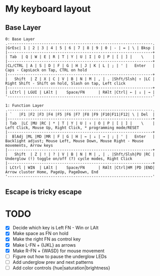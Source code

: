 # My keyboard layout


## Base Layer

```
0: Base Layer
.----------------------------------------------------------------.
|GrEsc| 1 | 2 | 3 | 4 | 5 | 6 | 7 | 8 | 9 | 0 | - | = | \ | Bksp |
|----------------------------------------------------------------+
| Tab  | Q | W | E | R | T | Y | U | I | O | P | [ | ] |    \    |
|----------------------------------------------------------------+
|CL/CTRL | A | S | D | F | G | H | J | K | L | ; | ' |   Enter   |  Caps - CapsLock on Tap, CTRL on hold
|----------------------------------------------------------------+
|   Shift  | Z | X | C | V | B | N | M | , | . |Shft/Slsh| ↑ |LC |  Right Shift - Shift on hold, Slash on tap, Left click
|----------------------------------------------------------------+
| LCtrl | LGUI | LAlt |    Space/FN      | RAlt |Ctrl| ← | ↓ | → |
'----------------------------------------------------------------'

1: Function Layer
.----------------------------------------------------------------.
| `   |F1 |F2 |F3 |F4 |F5 |F6 |F7 |F8 |F9 |F10|F11|F12| \ | Del  |
|----------------------------------------------------------------+
| Tab  |LC |MU |RC | * | T | Y | U | ↑ | O | P | [ | ] |    \    |  Left Click, Mouse Up, Right Click, * programming mode/RESET 
|----------------------------------------------------------------+
|  BlAdj |ML |MD |MR | F | G | H | ← | ↓ | → | ; | ' |   Enter   |  Backlight adjust; Mouse Left, Mouse Down, Mouse Right - Mouse movements, Arrow keys
|----------------------------------------------------------------+
|   Shift  | Z | ! | ? | V | B | N | M | , | . |Shft/Slsh|PU |RC |  Underglow (!) toggle on/off (?) cycle modes, Right Click
|----------------------------------------------------------------+
| LCtrl | WIN  | LAlt |    Space/FN      | RAlt |Ctrl|HM |PD |END|  Arrow cluster Home, PageUp, PageDown, End
'----------------------------------------------------------------'
```

## Escape is tricky escape


# TODO

 - [x] Decide which key is Left FN - Win or LAlt
 - [x] Make space as FN on hold
 - [x] Make the right FN as control key
 - [x] Make L-FN + {IJKL} as arrows
 - [x] Make R-FN + {WASD} for mouse movement
 - [ ] Figure out how to pause the underglow LEDs
 - [ ] Add underglow prev and next patterns
 - [ ] Add color controls {hue|saturation|brightness}
